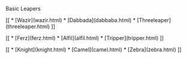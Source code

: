 Basic Leapers

<div class = "main">
[[
* [Wazir](wazir.html)
* [Dabbada](dabbaba.html)
* [Threeleaper](threeleaper.html)
]]
<p>
[[
* [Ferz](ferz.html)
* [Alfil](alfil.html)
* [Tripper](tripper.html)
]]
<p>
[[
* [Knight](knight.html)
* [Camel](camel.html)
* [Zebra](zebra.html)
]]
</div>
